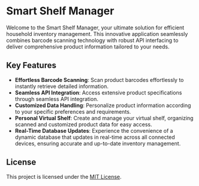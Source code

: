 # Smart Shelf Manager

Welcome to the Smart Shelf Manager, your ultimate solution for efficient household inventory management. This innovative application seamlessly combines barcode scanning technology with robust API interfacing to deliver comprehensive product information tailored to your needs.

## Key Features

- **Effortless Barcode Scanning**: Scan product barcodes effortlessly to instantly retrieve detailed information.
- **Seamless API Integration**: Access extensive product specifications through seamless API integration.
- **Customized Data Handling**: Personalize product information according to your specific preferences and requirements.
- **Personal Virtual Shelf**: Create and manage your virtual shelf, organizing scanned and customized product data for easy access.
- **Real-Time Database Updates**: Experience the convenience of a dynamic database that updates in real-time across all connected devices, ensuring accurate and up-to-date inventory management.

## License
This project is licensed under the [MIT License](LICENSE).
